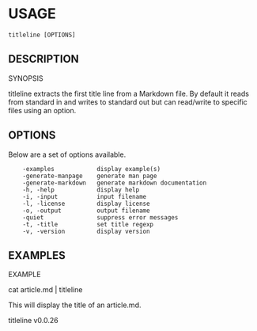 
# USAGE

	titleline [OPTIONS]

## DESCRIPTION


SYNOPSIS

titleline extracts the first title line from a Markdown file. By default it reads
from standard in and writes to standard out but can read/write
to specific files using an option.


## OPTIONS

Below are a set of options available.

```
    -examples            display example(s)
    -generate-manpage    generate man page
    -generate-markdown   generate markdown documentation
    -h, -help            display help
    -i, -input           input filename
    -l, -license         display license
    -o, -output          output filename
    -quiet               suppress error messages
    -t, -title           set title regexp
    -v, -version         display version
```


## EXAMPLES


EXAMPLE

cat article.md | titleline

This will display the title of an article.md.


titleline v0.0.26

